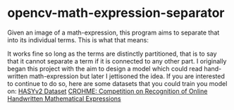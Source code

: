 # opencv-math-expression-separator
Given an image of a math-expression, this program aims to separate that into its individual terms. This is what that means:




It works fine so long as the terms are distinctly partitioned, that is to say that it cannot separate a term if it is connected to any other part.
I originally began this project with the aim to design a model which could read hand-written math-expression but later I jettisoned the idea.
If you are interested to continue to do so, here are some datasets that you could train you model on:
[HASYv2 Dataset](https://www.kaggle.com/martinthoma/hasyv2-dataset-friend-of-mnist "HASYv2 Dataset")
[CROHME: Competition on Recognition of Online Handwritten Mathematical Expressions](http://www.iapr-tc11.org/mediawiki/index.php/CROHME:_Competition_on_Recognition_of_Online_Handwritten_Mathematical_Expressions "CROHME: Competition on Recognition of Online Handwritten Mathematical Expressions")
